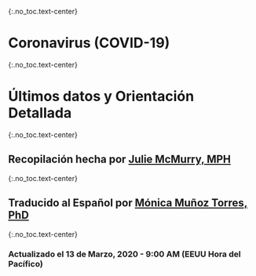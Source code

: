 {:.no_toc.text-center}
# Coronavirus (COVID-19)

{:.no_toc.text-center}
# Últimos datos y Orientación Detallada

{:.no_toc.text-center}
## Recopilación hecha por [Julie McMurry, MPH](https://twitter.com/flattencurve)

{:.no_toc.text-center}
## Traducido al Español por [Mónica Muñoz Torres, PhD](https://www.linkedin.com/in/monimunozto/)

{:.no_toc.text-center}
### Actualizado el 13 de Marzo, 2020 - 9:00 AM (EEUU Hora del Pacífico)

